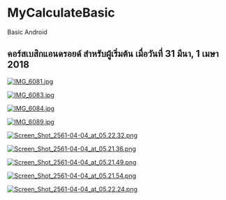 # MyCalculateBasic
Basic Android

## คอร์สเบสิกแอนดรอยด์ สำหรับผู้เริ่มต้น เมื่อวันที่ 31 มีนา, 1 เมษา 2018

[![IMG_6081.jpg](https://s7.postimg.org/m03aaqlnf/IMG_6081.jpg)](https://postimg.org/image/f9mt1ayhj/)

[![IMG_6083.jpg](https://s7.postimg.org/4mszvw5rv/IMG_6083.jpg)](https://postimg.org/image/cfjnnvbqv/)

[![IMG_6084.jpg](https://s7.postimg.org/mpm2n4orv/IMG_6084.jpg)](https://postimg.org/image/goodq225j/)

[![IMG_6089.jpg](https://s7.postimg.org/p6xtuege3/IMG_6089.jpg)](https://postimg.org/image/ou6fo7y47/)

[![Screen_Shot_2561-04-04_at_05.22.32.png](https://s7.postimg.org/9qfo6qwrf/Screen_Shot_2561-04-04_at_05.22.32.png)](https://postimg.org/image/vpm2tydlj/)

[![Screen_Shot_2561-04-04_at_05.21.36.png](https://s7.postimg.org/h018pjqsb/Screen_Shot_2561-04-04_at_05.21.36.png)](https://postimg.org/image/8uj6re2jb/)

[![Screen_Shot_2561-04-04_at_05.21.49.png](https://s7.postimg.org/dgfazqvsb/Screen_Shot_2561-04-04_at_05.21.49.png)](https://postimg.org/image/y0k4y8bjb/)

[![Screen_Shot_2561-04-04_at_05.21.54.png](https://s7.postimg.org/850ef1wuz/Screen_Shot_2561-04-04_at_05.21.54.png)](https://postimg.org/image/llxcxx76f/)

[![Screen_Shot_2561-04-04_at_05.22.24.png](https://s7.postimg.org/6d7fk6g2z/Screen_Shot_2561-04-04_at_05.22.24.png)](https://postimg.org/image/fkzo0vn53/)


